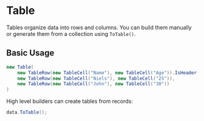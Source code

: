 # Table

Tables organize data into rows and columns. You can build them manually or generate them from a collection using `ToTable()`.

## Basic Usage

```csharp
new Table(
    new TableRow(new TableCell("Name"), new TableCell("Age")).IsHeader(),
    new TableRow(new TableCell("Niels"), new TableCell("25")),
    new TableRow(new TableCell("John"), new TableCell("30"))
)
```

High level builders can create tables from records:

```csharp
data.ToTable();
```

<WidgetDocs Type="Ivy.Table" ExtensionTypes="Ivy.Tables.TableExtensions" SourceUrl="https://github.com/Ivy-Interactive/Ivy-Framework/blob/main/Ivy/Widgets/Tables/Table.cs"/>
